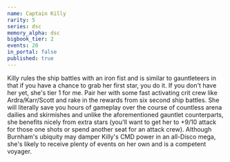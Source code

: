 ```yaml
---
name: Captain Killy
rarity: 5
series: dsc
memory_alpha: dsc
bigbook_tier: 2
events: 20
in_portal: false
published: true
---
```


Killy rules the ship battles with an iron fist and is similar to gauntleteers in that if you have a chance to grab her first star, you do it. If you don't have her yet, she's tier 1 for me. Pair her with some fast activating crit crew like Ardra/Karr/Scott and rake in the rewards from six second ship battles. She will literally save you hours of gameplay over the course of countless arena dailies and skirmishes and unlike the aforementioned gauntlet counterparts, she benefits nicely from extra stars (you'll want to get her to +9/10 attack for those one shots or spend another seat for an attack crew). Although Burnham's ubiquity may damper Killy's CMD power in an all-Disco mega, she's likely to receive plenty of events on her own and is a competent voyager.

